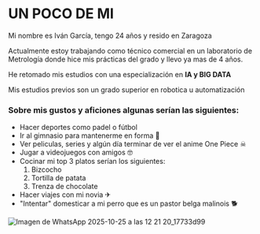 # UN POCO DE MI 
Mi nombre es Iván García, tengo 24 años y resido en Zaragoza

Actualmente estoy trabajando como técnico comercial en un laboratorio de Metrología donde hice mis prácticas del grado y llevo ya mas de 4 años.

He retomado mis estudios con una especialización en **IA y BIG DATA**

Mis estudios previos son un grado superior en robotica u automatización

### Sobre mis gustos y aficiones algunas serían las siguientes:
- Hacer deportes como padel o fútbol
- Ir al gimnasio para mantenerme en forma 💪
- Ver peliculas, series y algún día terminar de ver el anime One Piece ☠
- Jugar a videojuegos con amigos 🤓
- Cocinar mi top 3 platos serían los siguientes:
  1. Bizcocho
  2. Tortilla de patata
  3. Trenza de chocolate
- Hacer viajes con mi novia ✈
- "Intentar" domesticar a mi perro que es un pastor belga malinois 🐕

![Imagen de WhatsApp 2025-10-25 a las 12 21 20_17733d99](https://github.com/user-attachments/assets/f58e4ed3-4088-44a7-a827-f8e9826f84b9)

